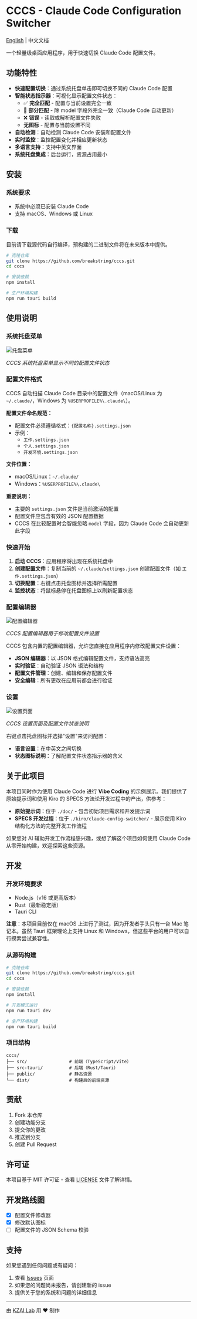 # CCCS - Claude Code Configuration Switcher

[English](./README.md) | 中文文档

一个轻量级桌面应用程序，用于快速切换 Claude Code 配置文件。

## 功能特性

- **快速配置切换**：通过系统托盘单击即可切换不同的 Claude Code 配置
- **智能状态指示器**：可视化显示配置文件状态：
  - ✅ **完全匹配** - 配置与当前设置完全一致
  - 🔄 **部分匹配** - 除 model 字段外完全一致（Claude Code 自动更新）
  - ❌ **错误** - 读取或解析配置文件失败
  - **无图标** - 配置与当前设置不同
- **自动检测**：自动检测 Claude Code 安装和配置文件
- **实时监控**：监控配置变化并相应更新状态
- **多语言支持**：支持中英文界面
- **系统托盘集成**：后台运行，资源占用最小

## 安装

### 系统要求

- 系统中必须已安装 Claude Code
- 支持 macOS、Windows 或 Linux

### 下载

目前请下载源代码自行编译，预构建的二进制文件将在未来版本中提供。

```bash
# 克隆仓库
git clone https://github.com/breakstring/cccs.git
cd cccs

# 安装依赖
npm install

# 生产环境构建
npm run tauri build
```

## 使用说明

### 系统托盘菜单

![托盘菜单](./images/traymenu.png)

*CCCS 系统托盘菜单显示不同的配置文件状态*

### 配置文件格式

CCCS 自动扫描 Claude Code 目录中的配置文件（macOS/Linux 为 `~/.claude/`，Windows 为 `%USERPROFILE%\.claude\`）。

**配置文件命名规范：**
- 配置文件必须遵循格式：`{配置名称}.settings.json`
- 示例：
  - `工作.settings.json`
  - `个人.settings.json`
  - `开发环境.settings.json`

**文件位置：**
- macOS/Linux：`~/.claude/`
- Windows：`%USERPROFILE%\.claude\`

**重要说明：**
- 主要的 `settings.json` 文件是当前激活的配置
- 配置文件应包含有效的 JSON 配置数据
- CCCS 在比较配置时会智能忽略 `model` 字段，因为 Claude Code 会自动更新此字段

### 快速开始

1. **启动 CCCS**：应用程序将出现在系统托盘中
2. **创建配置文件**：复制当前的 `~/.claude/settings.json` 创建配置文件（如 `工作.settings.json`）
3. **切换配置**：右键点击托盘图标并选择所需配置
4. **监控状态**：将鼠标悬停在托盘图标上以刷新配置状态

### 配置编辑器

![配置编辑器](./images/edit.png)

*CCCS 配置编辑器用于修改配置文件设置*

CCCS 包含内置的配置编辑器，允许您直接在应用程序内修改配置文件设置：

- **JSON 编辑器**：以 JSON 格式编辑配置文件，支持语法高亮
- **实时验证**：自动验证 JSON 语法和结构
- **配置文件管理**：创建、编辑和保存配置文件
- **安全编辑**：所有更改在应用前都会进行验证

### 设置

![设置页面](./images/settings.png)

*CCCS 设置页面及配置文件状态说明*

右键点击托盘图标并选择"设置"来访问配置：

- **语言设置**：在中英文之间切换
- **状态图标说明**：了解配置文件状态指示器的含义

## 关于此项目

本项目同时作为使用 Claude Code 进行 **Vibe Coding** 的示例展示。我们提供了原始提示词和使用 Kiro 的 SPECS 方法论开发过程中的产出，供参考：

- **原始提示词**：位于 `./doc/` - 包含初始项目需求和开发提示词
- **SPECS 开发过程**：位于 `./kiro/claude-config-switcher/` - 展示使用 Kiro 结构化方法的完整开发工作流程

如果您对 AI 辅助开发工作流程感兴趣，或想了解这个项目如何使用 Claude Code 从零开始构建，欢迎探索这些资源。

## 开发

### 开发环境要求

- Node.js（v16 或更高版本）
- Rust（最新稳定版）
- Tauri CLI

**注意**：本项目目前仅在 macOS 上进行了测试，因为开发者手头只有一台 Mac 笔记本。虽然 Tauri 框架理论上支持 Linux 和 Windows，但这些平台的用户可以自行摸索尝试兼容性。

### 从源码构建

```bash
# 克隆仓库
git clone https://github.com/breakstring/cccs.git
cd cccs

# 安装依赖
npm install

# 开发模式运行
npm run tauri dev

# 生产环境构建
npm run tauri build
```

### 项目结构

```
cccs/
├── src/                # 前端（TypeScript/Vite）
├── src-tauri/          # 后端（Rust/Tauri）
├── public/             # 静态资源
└── dist/               # 构建后的前端资源
```

## 贡献

1. Fork 本仓库
2. 创建功能分支
3. 提交你的更改
4. 推送到分支
5. 创建 Pull Request

## 许可证

本项目基于 MIT 许可证 - 查看 [LICENSE](LICENSE) 文件了解详情。

## 开发路线图

- [x] 配置文件修改器
- [x] 修改默认图标
- [ ] 配置文件的 JSON Schema 校验

## 支持

如果您遇到任何问题或有疑问：

1. 查看 [Issues](https://github.com/breakstring/cccs/issues) 页面
2. 如果您的问题尚未报告，请创建新的 issue
3. 提供关于您的系统和问题的详细信息

---

由 [KZAI Lab](https://github.com/breakstring) 用 ❤️ 制作
